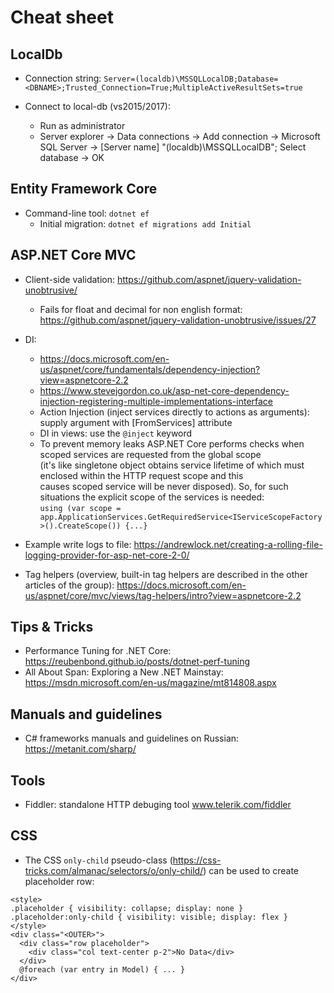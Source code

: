 # Cheat sheet

## LocalDb
- Connection string: `Server=(localdb)\MSSQLLocalDB;Database=<DBNAME>;Trusted_Connection=True;MultipleActiveResultSets=true`

- Connect to local-db (vs2015/2017): 
	- Run as administrator
	- Server explorer -> Data connections -> Add connection -> Microsoft SQL Server -> [Server name] "(localdb)\MSSQLLocalDB"; Select database -> OK


## Entity Framework Core
- Command-line tool: `dotnet ef`
	- Initial migration: `dotnet ef migrations add Initial`
	 

## ASP.NET Core MVC
- Client-side validation: https://github.com/aspnet/jquery-validation-unobtrusive/
	- Fails for float and decimal for non english format: https://github.com/aspnet/jquery-validation-unobtrusive/issues/27

- DI:
	- https://docs.microsoft.com/en-us/aspnet/core/fundamentals/dependency-injection?view=aspnetcore-2.2
	- https://www.stevejgordon.co.uk/asp-net-core-dependency-injection-registering-multiple-implementations-interface
	- Action Injection (inject services directly to actions as arguments): supply argument with [FromServices] attribute
	- DI in views: use the `@inject` keyword
	- To prevent memory leaks ASP.NET Core performs checks when scoped services are requested from the global scope  
	  (it's like singletone object obtains service lifetime of which must enclosed within the HTTP request scope and this  
	  causes scoped service will be never disposed). So, for such situations the explicit scope of the services is needed:  
	  `using (var scope = app.ApplicationServices.GetRequiredService<IServiceScopeFactory>().CreateScope()) {...}`


- Example write logs to file: https://andrewlock.net/creating-a-rolling-file-logging-provider-for-asp-net-core-2-0/

- Tag helpers (overview, built-in tag helpers are described in the other articles of the group): https://docs.microsoft.com/en-us/aspnet/core/mvc/views/tag-helpers/intro?view=aspnetcore-2.2

## Tips & Tricks
- Performance Tuning for .NET Core: https://reubenbond.github.io/posts/dotnet-perf-tuning
- All About Span: Exploring a New .NET Mainstay: https://msdn.microsoft.com/en-us/magazine/mt814808.aspx

## Manuals and guidelines
- C# frameworks manuals and guidelines on Russian: https://metanit.com/sharp/

## Tools
- Fiddler: standalone HTTP debuging tool www.telerik.com/fiddler

## CSS
- The CSS `only-child` pseudo-class (https://css-tricks.com/almanac/selectors/o/only-child/) can be used to create placeholder row:  
```
<style>
.placeholder { visibility: collapse; display: none }
.placeholder:only-child { visibility: visible; display: flex }
</style>
<div class="<OUTER>">
  <div class="row placeholder">
    <div class="col text-center p-2">No Data</div>
  </div>
  @foreach (var entry in Model) { ... }
</div>
```